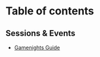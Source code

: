 # Table of contents

## Sessions & Events <a href="#sessions" id="sessions"></a>

* [Gamenights Guide](README.md)
